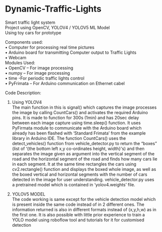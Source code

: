 # Dynamic-Traffic-Lights
Smart traffic light system  
Project using OpenCV, YOLOV4 / YOLOV5 ML Model  
Using toy cars for prototype

Components used:  
•	Computer for processing real time pictures  
•	Arduino board for transmitting Computer output to Traffic Lights  
•	Webcam  
Modules Used:  
•	OpenCV – For image processing  
•	numpy – For image processing  
•	time -For periodic traffic lights control  
•	PyFrimata – For Arduino communication on Ethernet cabel  

Code Description:  

1. Using YOLOV4  
The main function in this is signal() which captures the image processes the image by calling CountCars() and activates the required Arduino pins. It is made to function for 300s (1min) and has 20sec delay between each image capture using time.sleep() function. It uses PyFirmata module to communicate with the Arduino board which already has been flashed with ‘Standard Frimata’ from the example library in Arduino IDE. 
The function CountCars() uses the detect_vehicles() function from vehicle_detector.py to return the “boxes” (list of ‘{the bottom left x,y co-ordinates height, width}'s) and then  separates the image given as argument into the vertical segment of the road and the horizontal segment of the road and finds how many cars lie in each segment.  It at the same time rectangles the cars using cv2.rectangle() function and displays the boxed whole image, as well as the boxed vertical and horizontal segments with the number of cars detected in the image for user understanding.
vehicle_detector.py uses a pretrained model which is contained in ‘yolov4.weights’ file.  

2. YOLOV5 MODEL  
The code working is same except for the vehicle detection model which is present inside the same code instead of in 2 different ones. The information returned is also in different formats instead of (x,y,h,w) as in the first one.  It is also possible with little prior experience to train a YOLO model using roboflow tool and tutorials for it for customised detection 

